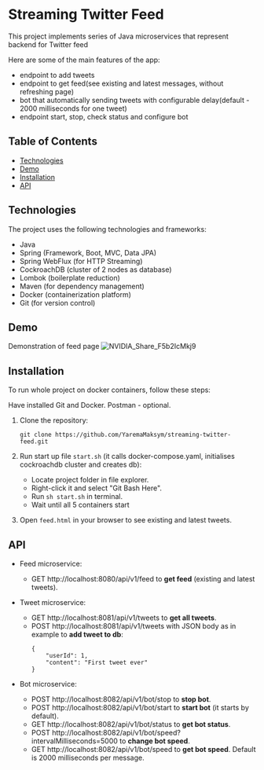 # Streaming Twitter Feed
This project implements series of Java microservices that represent backend for Twitter feed

Here are some of the main features of the app:
* endpoint to add tweets
* endpoint to get feed(see existing and latest messages, without refreshing page)
* bot that automatically sending tweets with configurable delay(default - 2000 milliseconds for one tweet)
* endpoint start, stop, check status and configure bot

## Table of Contents

- [Technologies](#technologies)
- [Demo](#demo)
- [Installation](#installation)
- [API](#api)
  
## Technologies

The project uses the following technologies and frameworks:

- Java
- Spring (Framework, Boot, MVC, Data JPA)
- Spring WebFlux (for HTTP Streaming)
- CockroachDB (cluster of 2 nodes as database)
- Lombok (boilerplate reduction)
- Maven (for dependency management)
- Docker (containerization platform)
- Git (for version control)

## Demo
Demonstration of feed page
![NVIDIA_Share_F5b2IcMkj9](https://github.com/YaremaMaksym/streaming-twitter-feed/assets/31901135/275fa6d2-8175-4848-a9f3-9f5b9a09a69e)

## Installation

To run whole project on docker containers, follow these steps:

Have installed Git and Docker. Postman - optional.

1. Clone the repository:

   ```
   git clone https://github.com/YaremaMaksym/streaming-twitter-feed.git
   ```

2. Run start up file `start.sh` (it calls docker-compose.yaml, initialises cockroachdb cluster and creates db):
   - Locate project folder in file explorer.
   - Right-click it and select "Git Bash Here".
   - Run `sh start.sh` in terminal.
   - Wait until all 5 containers start 

3. Open `feed.html` in your browser to see existing and latest tweets. 

## API
- Feed microservice:
  - GET http://localhost:8080/api/v1/feed to **get feed** (existing and latest tweets).

- Tweet microservice:
  - GET http://localhost:8081/api/v1/tweets to **get all tweets**.
  - POST http://localhost:8081/api/v1/tweets with JSON body as in example to **add tweet to db**:
      ```
      {
          "userId": 1,
          "content": "First tweet ever"
      }
      ```

- Bot microservice:
  - POST http://localhost:8082/api/v1/bot/stop to **stop bot**.
  - POST http://localhost:8082/api/v1/bot/start to **start bot** (it starts by default).
  - GET http://localhost:8082/api/v1/bot/status to **get bot status**.
  - POST http://localhost:8082/api/v1/bot/speed?intervalMilliseconds=5000 to **change bot speed**.
  - GET http://localhost:8082/api/v1/bot/speed to **get bot speed**. Default is 2000 milliseconds per message.
